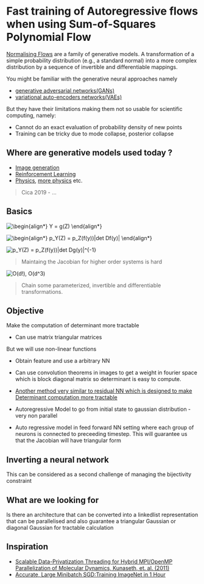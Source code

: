 # Fast training of Autoregressive flows when using Sum-of-Squares Polynomial Flow

[Normalising Flows](https://arxiv.org/abs/1505.05770) are a family of generative models. A  transformation  of  a  simple probability distribution (e.g., a standard normal) into a more complex distribution by a sequence of invertible and differentiable mappings.

You might be familiar with the generative neural approaches namely
+ [generative adversarial networks(GANs)](https://arxiv.org/abs/1406.2661)
+ [variational auto-encoders networks(VAEs)](https://arxiv.org/abs/1312.6114)

But they have their limitations making them not so usable for scientific computing, namely:
+ Cannot do an exact evaluation of probability density of new points
+ Training can be tricky due to mode collapse, posterior collapse

## Where are generative models used today ?

+ [Image generation](https://arxiv.org/abs/1807.03039)
+ [Reinforcement Learning](https://arxiv.org/abs/1905.06893)
+ [Physics](https://arxiv.org/abs/1812.01729), [more physics](https://arxiv.org/abs/2002.09491) etc.

> Cica 2019 - ...

## Basics

<img src=
"https://render.githubusercontent.com/render/math?math=%5Cdisplaystyle+%5Cbegin%7Balign%2A%7D%0AY+%3D+g%28Z%29%0A%5Cend%7Balign%2A%7D%0A"
alt="\begin{align*}
Y = g(Z)
\end{align*}
">

<img src=
"https://render.githubusercontent.com/render/math?math=%5Cdisplaystyle+%5Cbegin%7Balign%2A%7D%0Ap_Y%28Z%29+%3D+p_Z%28f%28y%29%29%7Cdet+Df%28y%29%7C%0A%5Cend%7Balign%2A%7D%0A"
alt="\begin{align*}
p_Y(Z) = p_Z(f(y))|det Df(y)|
\end{align*}
">

<img src=
"https://render.githubusercontent.com/render/math?math=%5Cdisplaystyle+p_Y%28Z%29+%3D+p_Z%28f%28y%29%29%7Cdet+Dg%28y%29%7C%5E%7B-1%7D%0A"
alt="p_Y(Z) = p_Z(f(y))|det Dg(y)|^{-1}
">

> Maintaing the Jacobian for higher order systems is hard

<img src=
"https://render.githubusercontent.com/render/math?math=%5Cdisplaystyle+O%28d%21%29%2C+O%28d%5E3%29%0A"
alt="O(d!), O(d^3)
">

> Chain some parameterized, invertible and differentiable transformations.

## Objective

Make the computation of determinant more tractable

+ Can use matrix triangular matrices

But we will use non-linear functions

+ Obtain feature and use a arbitrary NN
+ Can use convolution theorems in images to get a weight in fourier space which is block diagonal matrix so determinant is easy to compute.
+ [Another method very similar to residual NN which is designed to make Determinant computation more tractable](https://arxiv.org/abs/1803.05649)
+ Autoregressive Model to go from initial state to gaussian distribution - very non parallel

+ Auto regressive model in feed forward NN setting where each group of neurons is connected to preceeding timestep. This will guarantee us that the Jacobian will have triangular form

## Inverting a neural network
This can be considered as a second challenge of managing the bijectivity constraint

## What are we looking for

Is there an architecture that can be converted into a linkedlist representation that can be parallelised and also guarantee a triangular Gaussian or diagonal Gaussian for tractable calculation


## Inspiration

+ [Scalable Data-Privatization Threading for Hybrid MPI/OpenMP Parallelization of Molecular Dynamics, Kunaseth, et. al. (2011)](http://cacs.usc.edu/papers/kunaseth-ScalableHybridMD-PDPTA20110.pdf)
+ [Accurate, Large Minibatch SGD:Training ImageNet in 1 Hour](https://research.fb.com/wp-content/uploads/2017/06/imagenet1kin1h5.pdf)
